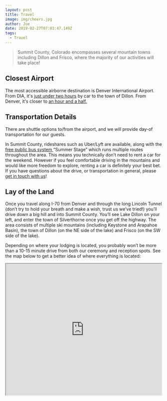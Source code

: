 ```yaml
---
layout: post
title: Travel
image: img/cheers.jpg
author: Joe
date: 2019-02-27T07:03:47.149Z
tags: 
  - Travel
---
```


> Summit County, Colorado encompasses several mountain towns including Dillon and Frisco, where the majority of our activities will take place!

## Closest Airport

The most accessible airborne destination is Denver International Airport. From DIA, it's <a href="https://www.google.com/maps/dir/Denver+International+Airport+(DEN),+8500+Pe%C3%B1a+Blvd,+Denver,+CO+80249/Dillon,+Colorado/data=!4m8!4m7!1m2!1m1!1s0x876c7f2a98ff44ff:0x49583bb435b59c6a!1m2!1m1!1s0x876a56970bb0e355:0xd821373c4991fa7f!3e0?ved=2ahUKEwiK6YTDv9vgAhUCUt8KHWpBBU0Q-A8wAHoECAUQCw" target="_blank">just under two hours</a> by car to the town of Dillon. From Denver, it's closer to <a href="https://www.google.com/maps/dir/Denver,+CO/Dillon,+Colorado/@39.6970243,-105.8081689,10z/data=!3m1!4b1!4m14!4m13!1m5!1m1!1s0x876b80aa231f17cf:0x118ef4f8278a36d6!2m2!1d-104.990251!2d39.7392358!1m5!1m1!1s0x876a56970bb0e355:0xd821373c4991fa7f!2m2!1d-106.0433518!2d39.6302643!3e0" target="_blank"> an hour and a half. </a>

## Transportation Details

There are shuttle options to/from the airport, and we will provide day-of transportation for our guests. 

In Summit County, rideshares such as Uber/Lyft are available, along with the <a href="https://www.summitcountyco.gov/360/Summer-Schedule" target="_blank"> free public bus system </a> “Summer Stage” which runs multiple routes throughout the area. This means you technically don’t need to rent a car for the weekend. However if you feel comfortable driving in the mountains and would like more freedom to explore, renting a car is definitely your best bet. If you have questions about the drive, or transportation in general, please <a href="mailto:jessicalaub@msn.com?Subject=Wedding Travel Questions&cc=jsangio1@gmail.com" target="_top">get in touch with us</a>! 

## Lay of the Land

Once you travel along I-70 from Denver and through the long Lincoln Tunnel (don’t try to hold your breath and make a wish, trust us we’ve tried!) you’ll drive down a big hill and into Summit County. You’ll see Lake Dillon on your left, and enter the town of Silverthorne once you get off the highway. The area consists of multiple ski mountains (including Keystone and Arapahoe Basin), the town of Dillon (on the NE side of the lake) and Frisco (on the SW side of the lake). 

Depending on where your lodging is located, you probably won’t be more than a 10-15 minute drive from both our ceremony and reception spots. See the map below to get a better idea of where everything is located:   

<iframe src="https://www.google.com/maps/d/embed?mid=1en85qaPnnk70eXNUysdwGTmCFXl7Whdq&hl=en" width="500" height="420"></iframe>
